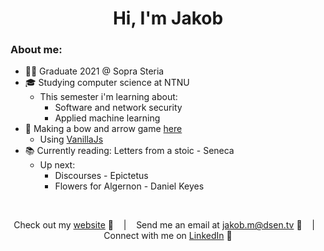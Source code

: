 <h1 align="center">Hi, I'm Jakob</h1>

### About me:

- 👨‍💻 Graduate 2021 @ Sopra Steria
- 🎓 Studying computer science at NTNU
    - This semester i'm learning about:
        - Software and network security
        - Applied machine learning
- 🏹 Making a bow and arrow game <a href="https://jlmadsen.github.io">here</a>
    - Using [VanillaJs](http://vanilla-js.com/)
- 📚 Currently reading: Letters from a stoic - Seneca
    - Up next: 
        - Discourses - Epictetus
        - Flowers for Algernon - Daniel Keyes

<br />

<div align="middle">
  
Check out my [website][Website] :link: &nbsp;&nbsp;&nbsp;|&nbsp;&nbsp;&nbsp;
Send me an email at jakob.m@dsen.tv :speech_balloon: &nbsp;&nbsp;&nbsp;|&nbsp;&nbsp;&nbsp;
Connect with me on [LinkedIn][LinkedIn] :necktie:

</div>

[Website]:https://jakoblm.com/
[LinkedIn]:https://www.linkedin.com/in/jakoblm/

<!--![visitors](https://visitor-badge.laobi.icu/badge?page_id=jlmadsen.jlmadsen)-->
